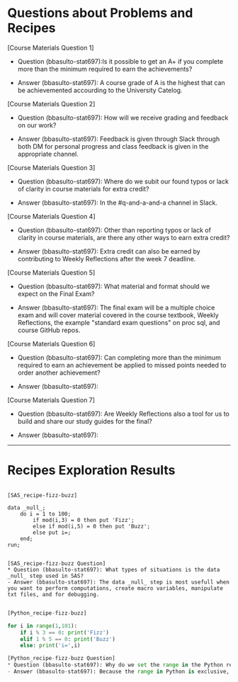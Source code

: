 
# Questions about Problems and Recipes

[Course Materials Question 1] 
* Question (bbasulto-stat697):Is it possible to get an A+ if you complete more than the minimum required to earn the achievements?
- Answer (bbasulto-stat697): A course grade of A is the highest that can be achievemented accourding to the University Catelog.
	
[Course Materials Question 2] 
* Question (bbasulto-stat697): How will we receive grading and feedback on our work?
- Answer (bbasulto-stat697): Feedback is given through Slack through both DM for personal progress and class feedback is given in the appropriate channel.
	
[Course Materials Question 3] 
* Question (bbasulto-stat697): Where do we subit our found typos or lack of clarity in course materials for extra credit?
- Answer (bbasulto-stat697): In the #q-and-a-and-a channel in Slack.
	
[Course Materials Question 4] 
* Question (bbasulto-stat697): Other than reporting typos or lack of clarity in course materials, are there any other ways to earn extra credit?
- Answer (bbasulto-stat697): Extra credit can also be earned by contributing to Weekly Reflections after the week 7 deadline.

[Course Materials Question 5] 
* Question (bbasulto-stat697): What material and format should we expect on the Final Exam?
- Answer (bbasulto-stat697): The final exam will be a multiple choice exam and will cover material covered in the course textbook, Weekly Reflections, the example "standard exam questions" on proc sql, and course GitHub repos.

[Course Materials Question 6] 
* Question (bbasulto-stat697): Can completing more than the minimum required to earn an achievement be applied to missed points needed to order another achievement?
- Answer (bbasulto-stat697):

[Course Materials Question 7] 
* Question (bbasulto-stat697): Are Weekly Reflections also a tool for us to build and share our study guides for the final?
- Answer (bbasulto-stat697):


***



# Recipes Exploration Results



```SAS

[SAS_recipe-fizz-buzz] 

data _null_;
    do i = 1 to 100;
        if mod(i,3) = 0 then put 'Fizz';
        else if mod(i,5) = 0 then put 'Buzz';
        else put i=;
    end;
run;


[SAS_recipe-fizz-buzz Question]
* Question (bbasulto-stat697): What types of situations is the data _null_ step used in SAS? 
- Answer (bbasulto-stat697): The data _null_ step is most usefull when you want to perform computations, create macro variables, manipulate txt files, and for debugging.

```



```Python

[Python_recipe-fizz-buzz]

for i in range(1,101):
    if i % 3 == 0: print('Fizz')
    elif 1 % 5 == 0: print('Buzz')
    else: print('i=',i)

[Python_recipe-fizz-buzz Question]
* Question (bbasulto-stat697): Why do we set the range in the Python recipe to be (1,101) instead of (1, 100) like the SAS recipe?
- Answer (bbasulto-stat697): Because the range in Python is exclusive, unlike SAS which is inclusive. 




```

